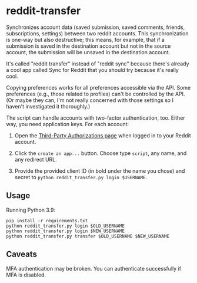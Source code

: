 # reddit-transfer

Synchronizes account data (saved submission, saved comments, friends,
subscriptions, settings) between two reddit accounts. This synchronization is
one-way but also destructive; this means, for example, that if a submission is
saved in the destination account but not in the source account, the submission
will be unsaved in the destination account.

It's called "reddit transfer" instead of "reddit sync" because there's already a
cool app called Sync for Reddit that you should try because it's really cool.

Copying preferences works for all preferences accessible via the API. Some
preferences (e.g., those related to profiles) can't be controlled by the API.
(Or maybe they can, I'm not really concerned with those settings so I haven't
investigated it thoroughly.)

The script can handle accounts with two-factor authentication, too. Either way,
you need application keys. For each account:

1. Open the [Third-Party Authorizations page](https://www.reddit.com/prefs/apps)
   when logged in to your Reddit account.

2. Click the `create an app...` button. Choose type `script`, any name, and any
   redirect URL.

3. Provide the provided client ID (in bold under the name you chose) and secret
   to `python reddit_transfer.py login $USERNAME`.

## Usage

Running Python 3.9:

    pip install -r requirements.txt
    python reddit_transfer.py login $OLD_USERNAME
    python reddit_transfer.py login $NEW_USERNAME
    python reddit_transfer.py transfer $OLD_USERNAME $NEW_USERNAME

## Caveats

MFA authentication may be broken. You can authenticate successfully if MFA is
disabled.

